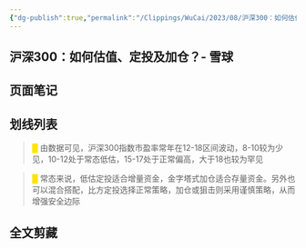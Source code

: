 ```yaml
---
{"dg-publish":true,"permalink":"/Clippings/WuCai/2023/08/沪深300：如何估值定投及加仓- 雪球-20230831/"}
---
```



## 沪深300：如何估值、定投及加仓？- 雪球 

## 页面笔记


## 划线列表
> <font color="#FFE500">█  </font>由数据可见，沪深300指数市盈率常年在12-18区间波动，8-10较为少见，10-12处于常态低估，15-17处于正常偏高，大于18也较为罕见

> <font color="#FFE500">█  </font>常态来说，低估定投适合增量资金，金字塔式加仓适合存量资金。另外也可以混合搭配，比方定投选择正常策略，加仓或狙击则采用谨慎策略，从而增强安全边际


## 全文剪藏

